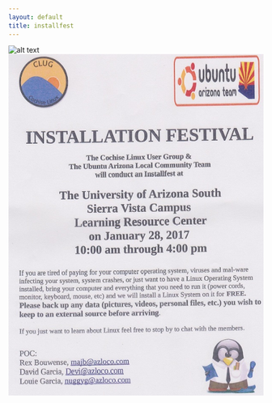 ```yaml
---
layout: default
title: installfest
---
```


![alt text](http://rs337.pbsrc.com/albums/n371/karlos080/trans.gif~c200)
![alt text](/images/installfest2.jpg)
